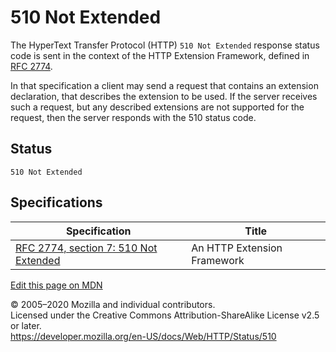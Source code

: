 510 Not Extended
================

The HyperText Transfer Protocol (HTTP) `510 Not Extended` response status code is sent in the context of the HTTP Extension Framework, defined in [RFC 2774](https://tools.ietf.org/html/rfc2774).

In that specification a client may send a request that contains an extension declaration, that describes the extension to be used. If the server receives such a request, but any described extensions are not supported for the request, then the server responds with the 510 status code.

Status
------

    510 Not Extended

Specifications
--------------

<table><thead><tr class="header"><th>Specification</th><th>Title</th></tr></thead><tbody><tr class="odd"><td><a href="https://tools.ietf.org/html/rfc2774#section-7">RFC 2774, section 7: 510 Not Extended</a></td><td>An HTTP Extension Framework</td></tr></tbody></table>

<a href="https://developer.mozilla.org/en-US/docs/Web/HTTP/Status/510$edit" class="_attribution-link">Edit this page on MDN</a>

© 2005–2020 Mozilla and individual contributors.  
Licensed under the Creative Commons Attribution-ShareAlike License v2.5 or later.  
<a href="https://developer.mozilla.org/en-US/docs/Web/HTTP/Status/510" class="_attribution-link">https://developer.mozilla.org/en-US/docs/Web/HTTP/Status/510</a>
